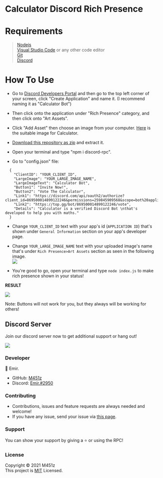 # Calculator Discord Rich Presence

<h1>Requirements</h1>

>[Nodejs](https://nodejs.org/en/download/) <br>
[Visual Studio Code](https://code.visualstudio.com/) or any other code editor <br>
[Git](https://git-scm.com/downloads) <br>
[Discord](https://discord.com/)

<h1>How To Use</h1>

- Go to [Discord Developers Portal](https://discord.com/developers/applications) and then go to the top left corner of your screen, click "Create Application" and name it. (I recommend naming it as "Calculator Bot")

- Then click onto the application under "Rich Presence" category, and then click onto "Art Assets".

- Click "Add Asset" then choose an image from your computer. [Here](https://i.imgur.com/1jDk1eo.png) is the suitable image for Calculator.

- [Download this repository as zip](https://github.com/M451z/Calculator-RPC/archive/refs/heads/main.zip) and extract it.

- Open your terminal and type "npm i discord-rpc".

- Go to "config.json" file:
```
  {
    "ClientID": "YOUR_CLIENT_ID",
    "LargeImage": "YOUR_LARGE_IMAGE_NAME", 
    "LargeImageText": "Calculator Bot",
    "Button1": "Invite Now!",
    "Button2": "Vote The Calculator",
    "Link1": "https://discord.com/api/oauth2/authorize?client_id=869500014899122246&permissions=259845909568&scope=bot%20applications.commands",
    "Link2": "https://top.gg/bot/869500014899122246/vote",
    "Details": "Calculator is a verified Discord Bot \nthat's developed to help you with maths."
  }
```
- Change `YOUR_CLIENT_ID` text with your app's id (`APPLICATION ID`) that's shown under `General Information` section on your app's developer page.

- Change `YOUR_LARGE_IMAGE_NAME` text with your uploaded image's name that's under `Rich Presence>Art Assets` section as seen in the following image.<br> <img src="https://imgur.com/JTGOs2W.png" >

- You're good to go, open your terminal and type `node index.js` to make rich presence shown in your status!

**RESULT**

<img src="https://imgur.com/6O7nLdZ.png">

Note: Buttons will not work for you, but they always will be working for others!

<h2>Discord Server</h2>

Join our discord server now to get additional support or hang out!

<a href="https://discord.gg/j2hqzs5Mbu" target="_blank"><img src="https://discord.com/api/guilds/872488208892559380/widget.png?style=banner3" data-canonical-src="https://discord.com/api/guilds/872488208892559380/widget.png?style=banner3"></a>


<h3>Developer</h3>

👤 Emir.
- GitHub: [M451z](https://www.github.com/M451z)
- Discord: [Emir.#2950](https://www.discord.com/users/453613270725558292)

<h3>Contributing</h3>

- Contributions, issues and feature requests are always needed and welcome!
- If you have any issue, send your issue via [this page](https://github.com/Team-Code-Cafe/CodeCafeBot/issues).

<h3>Support</h3>

You can show your support by giving a ⭐ or using the RPC!

<h3>License</h3>

Copyright © 2021 M451z<br>
This project is [MIT](https://en.wikipedia.org/wiki/MIT_License) Licensed.

